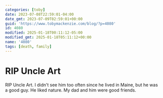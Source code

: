 ```yaml
---
categories: [toby]
date: 2023-07-08T22:59:01-04:00
date_gmt: 2023-07-09T02:59:01+00:00
guid: 'https://www.tobymackenzie.com/blog/?p=4080'
id: 4080
modified: 2025-01-18T00:11:12-05:00
modified_gmt: 2025-01-18T05:11:12+00:00
name: '4080'
tags: [death, family]
---
```


RIP Uncle Art
=============

RIP Uncle Art.<!--more-->  I didn't see him too often since he lived in Maine, but he was a good guy.  He liked nature.  My dad and him were good friends.
